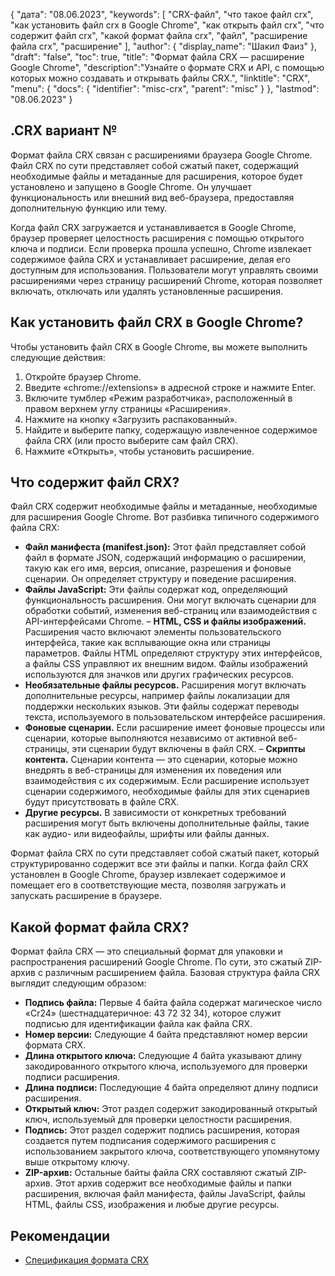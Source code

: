 {
"дата": "08.06.2023",
  "keywords": [
"CRX-файл",
"что такое файл crx",
"как установить файл crx в Google Chrome",
"как открыть файл crx",
"что содержит файл crx",
"какой формат файла crx",
"файл",
"расширение файла crx",
"расширение"
],
  "author": {
"display_name": "Шакил Фаиз"
},
"draft": "false",
"toc": true,
"title": "Формат файла CRX — расширение Google Chrome",
  "description":"Узнайте о формате CRX и API, с помощью которых можно создавать и открывать файлы CRX.",
"linktitle": "CRX",
  "menu": {
    "docs": {
      "identifier": "misc-crx",
"parent": "misc"
}
},
"lastmod": "08.06.2023"
}

## .CRX вариант №

Формат файла CRX связан с расширениями браузера Google Chrome. Файл CRX по сути представляет собой сжатый пакет, содержащий необходимые файлы и метаданные для расширения, которое будет установлено и запущено в Google Chrome. Он улучшает функциональность или внешний вид веб-браузера, предоставляя дополнительную функцию или тему.

Когда файл CRX загружается и устанавливается в Google Chrome, браузер проверяет целостность расширения с помощью открытого ключа и подписи. Если проверка прошла успешно, Chrome извлекает содержимое файла CRX и устанавливает расширение, делая его доступным для использования. Пользователи могут управлять своими расширениями через страницу расширений Chrome, которая позволяет включать, отключать или удалять установленные расширения.

## Как установить файл CRX в Google Chrome?

Чтобы установить файл CRX в Google Chrome, вы можете выполнить следующие действия:

1. Откройте браузер Chrome.
2. Введите «chrome://extensions» в адресной строке и нажмите Enter.
3. Включите тумблер «Режим разработчика», расположенный в правом верхнем углу страницы «Расширения».
4. Нажмите на кнопку «Загрузить распакованный».
5. Найдите и выберите папку, содержащую извлеченное содержимое файла CRX (или просто выберите сам файл CRX).
6. Нажмите «Открыть», чтобы установить расширение.

## Что содержит файл CRX?

Файл CRX содержит необходимые файлы и метаданные, необходимые для расширения Google Chrome. Вот разбивка типичного содержимого файла CRX:

- **Файл манифеста (manifest.json):** Этот файл представляет собой файл в формате JSON, содержащий информацию о расширении, такую как его имя, версия, описание, разрешения и фоновые сценарии. Он определяет структуру и поведение расширения.
- **Файлы JavaScript:** Эти файлы содержат код, определяющий функциональность расширения. Они могут включать сценарии для обработки событий, изменения веб-страниц или взаимодействия с API-интерфейсами Chrome.
– **HTML, CSS и файлы изображений.** Расширения часто включают элементы пользовательского интерфейса, такие как всплывающие окна или страницы параметров. Файлы HTML определяют структуру этих интерфейсов, а файлы CSS управляют их внешним видом. Файлы изображений используются для значков или других графических ресурсов.
- **Необязательные файлы ресурсов.** Расширения могут включать дополнительные ресурсы, например файлы локализации для поддержки нескольких языков. Эти файлы содержат переводы текста, используемого в пользовательском интерфейсе расширения.
- **Фоновые сценарии.** Если расширение имеет фоновые процессы или сценарии, которые выполняются независимо от активной веб-страницы, эти сценарии будут включены в файл CRX.
– **Скрипты контента.** Сценарии контента — это сценарии, которые можно внедрять в веб-страницы для изменения их поведения или взаимодействия с их содержимым. Если расширение использует сценарии содержимого, необходимые файлы для этих сценариев будут присутствовать в файле CRX.
- **Другие ресурсы.** В зависимости от конкретных требований расширения могут быть включены дополнительные файлы, такие как аудио- или видеофайлы, шрифты или файлы данных.

Формат файла CRX по сути представляет собой сжатый пакет, который структурированно содержит все эти файлы и папки. Когда файл CRX установлен в Google Chrome, браузер извлекает содержимое и помещает его в соответствующие места, позволяя загружать и запускать расширение в браузере.

## Какой формат файла CRX?

Формат файла CRX — это специальный формат для упаковки и распространения расширений Google Chrome. По сути, это сжатый ZIP-архив с различным расширением файла. Базовая структура файла CRX выглядит следующим образом:

- **Подпись файла:** Первые 4 байта файла содержат магическое число «Cr24» (шестнадцатеричное: 43 72 32 34), которое служит подписью для идентификации файла как файла CRX.
- **Номер версии:** Следующие 4 байта представляют номер версии формата CRX.
- **Длина открытого ключа:** Следующие 4 байта указывают длину закодированного открытого ключа, используемого для проверки подписи расширения.
- **Длина подписи:** Последующие 4 байта определяют длину подписи расширения.
- **Открытый ключ:** Этот раздел содержит закодированный открытый ключ, используемый для проверки целостности расширения.
- **Подпись:** Этот раздел содержит подпись расширения, которая создается путем подписания содержимого расширения с использованием закрытого ключа, соответствующего упомянутому выше открытому ключу.
- **ZIP-архив:** Остальные байты файла CRX составляют сжатый ZIP-архив. Этот архив содержит все необходимые файлы и папки расширения, включая файл манифеста, файлы JavaScript, файлы HTML, файлы CSS, изображения и любые другие ресурсы.

## Рекомендации
* [Спецификация формата CRX](https://groups.google.com/a/chromium.org/g/chromium-extensions/c/K3YIsNL_Et4)

